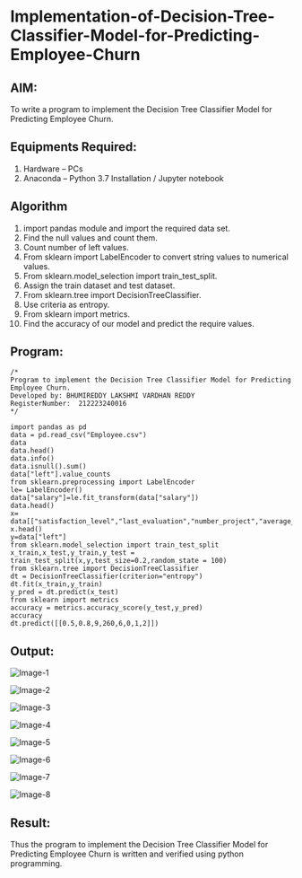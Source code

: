 # Implementation-of-Decision-Tree-Classifier-Model-for-Predicting-Employee-Churn

## AIM:
To write a program to implement the Decision Tree Classifier Model for Predicting Employee Churn.

## Equipments Required:
1. Hardware – PCs
2. Anaconda – Python 3.7 Installation / Jupyter notebook

## Algorithm
1. import pandas module and import the required data set.
2. Find the null values and count them.
3. Count number of left values.
4. From sklearn import LabelEncoder to convert string values to numerical values.
5. From sklearn.model_selection import train_test_split.
6. Assign the train dataset and test dataset.
7. From sklearn.tree import DecisionTreeClassifier.
8. Use criteria as entropy.
9. From sklearn import metrics.
10. Find the accuracy of our model and predict the require values.

## Program:
```
/*
Program to implement the Decision Tree Classifier Model for Predicting Employee Churn.
Developed by: BHUMIREDDY LAKSHMI VARDHAN REDDY
RegisterNumber:  212223240016
*/
```
```
import pandas as pd
data = pd.read_csv("Employee.csv")
data
data.head()
data.info()
data.isnull().sum()
data["left"].value_counts
from sklearn.preprocessing import LabelEncoder
le= LabelEncoder()
data["salary"]=le.fit_transform(data["salary"])
data.head()
x= data[["satisfaction_level","last_evaluation","number_project","average_montly_hours","time_spend_company","Work_accident","promotion_last_5years","salary"]]
x.head()
y=data["left"]
from sklearn.model_selection import train_test_split
x_train,x_test,y_train,y_test = train_test_split(x,y,test_size=0.2,random_state = 100)
from sklearn.tree import DecisionTreeClassifier
dt = DecisionTreeClassifier(criterion="entropy")
dt.fit(x_train,y_train)
y_pred = dt.predict(x_test)
from sklearn import metrics
accuracy = metrics.accuracy_score(y_test,y_pred)
accuracy
dt.predict([[0.5,0.8,9,260,6,0,1,2]])
```
## Output:
![Image-1](https://github.com/user-attachments/assets/63d8de02-c292-4ae0-ae86-0048664fbabb)

![Image-2](https://github.com/user-attachments/assets/6df4f2cb-692e-4728-9157-b745c3970dd6)

![Image-3](https://github.com/user-attachments/assets/d45b4086-005f-4e6c-90b2-ecff57cbebdc)

![Image-4](https://github.com/user-attachments/assets/0bd4e6a5-c748-42ea-9cd5-afe8c20a3857)

![Image-5](https://github.com/user-attachments/assets/06ea0246-1bee-43f8-a96b-5dd8bdd032de)

![Image-6](https://github.com/user-attachments/assets/45c2ff77-9abf-4bb5-ba9d-4a3558f3d6b2)

![Image-7](https://github.com/user-attachments/assets/5c9c98be-e26c-41af-9a1f-3c5c7e166659)

![Image-8](https://github.com/user-attachments/assets/99637a0f-92f9-435a-9e00-eb680cc17741)




## Result:
Thus the program to implement the  Decision Tree Classifier Model for Predicting Employee Churn is written and verified using python programming.
